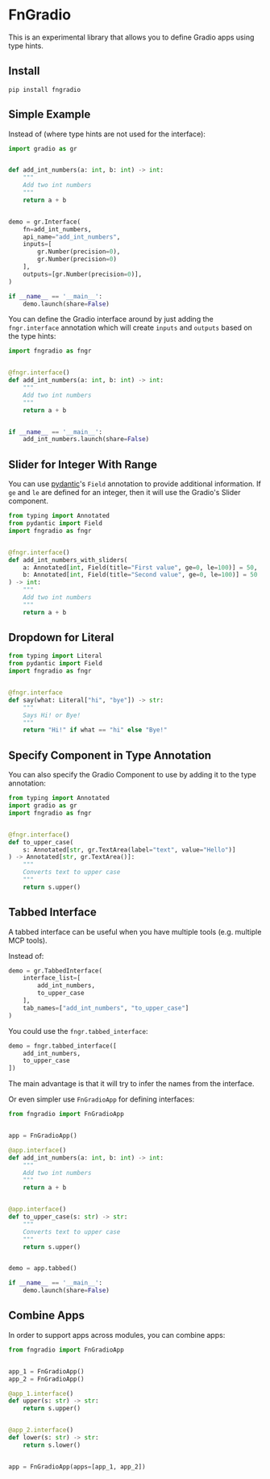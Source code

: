# FnGradio

This is an experimental library that allows you to define Gradio apps using type hints.

## Install

```
pip install fngradio
```

## Simple Example

Instead of (where type hints are not used for the interface):

```python
import gradio as gr


def add_int_numbers(a: int, b: int) -> int:
    """
    Add two int numbers
    """
    return a + b


demo = gr.Interface(
    fn=add_int_numbers,
    api_name="add_int_numbers",
    inputs=[
        gr.Number(precision=0),
        gr.Number(precision=0)
    ],
    outputs=[gr.Number(precision=0)],
)

if __name__ == '__main__':
    demo.launch(share=False)
```

You can define the Gradio interface around by just adding the `fngr.interface` annotation which will create `inputs` and `outputs` based on the type hints:

```python
import fngradio as fngr


@fngr.interface()
def add_int_numbers(a: int, b: int) -> int:
    """
    Add two int numbers
    """
    return a + b


if __name__ == '__main__':
    add_int_numbers.launch(share=False)
```

## Slider for Integer With Range

You can use [pydantic](https://github.com/pydantic/pydantic)'s `Field` annotation to provide additional information. If `ge` and `le` are defined for an integer, then it will use the Gradio's Slider component.

```python
from typing import Annotated
from pydantic import Field
import fngradio as fngr


@fngr.interface()
def add_int_numbers_with_sliders(
    a: Annotated[int, Field(title="First value", ge=0, le=100)] = 50,
    b: Annotated[int, Field(title="Second value", ge=0, le=100)] = 50
) -> int:
    """
    Add two int numbers
    """
    return a + b
```

## Dropdown for Literal

```python
from typing import Literal
from pydantic import Field
import fngradio as fngr


@fngr.interface
def say(what: Literal["hi", "bye"]) -> str:
    """
    Says Hi! or Bye!
    """
    return "Hi!" if what == "hi" else "Bye!"
```

## Specify Component in Type Annotation

You can also specify the Gradio Component to use by adding it to the type annotation:

```python
from typing import Annotated
import gradio as gr
import fngradio as fngr


@fngr.interface()
def to_upper_case(
    s: Annotated[str, gr.TextArea(label="text", value="Hello")]
) -> Annotated[str, gr.TextArea()]:
    """
    Converts text to upper case
    """
    return s.upper()
```

## Tabbed Interface

A tabbed interface can be useful when you have multiple tools (e.g. multiple MCP tools).

Instead of:

```python
demo = gr.TabbedInterface(
    interface_list=[
        add_int_numbers,
        to_upper_case
    ],
    tab_names=["add_int_numbers", "to_upper_case"]
)
```

You could use the `fngr.tabbed_interface`:

```python
demo = fngr.tabbed_interface([
    add_int_numbers,
    to_upper_case
])
```

The main advantage is that it will try to infer the names from the interface.

Or even simpler use `FnGradioApp` for defining interfaces:

```python
from fngradio import FnGradioApp


app = FnGradioApp()

@app.interface()
def add_int_numbers(a: int, b: int) -> int:
    """
    Add two int numbers
    """
    return a + b


@app.interface()
def to_upper_case(s: str) -> str:
    """
    Converts text to upper case
    """
    return s.upper()


demo = app.tabbed()

if __name__ == '__main__':
    demo.launch(share=False)
```

## Combine Apps

In order to support apps across modules, you can combine apps:

```python
from fngradio import FnGradioApp


app_1 = FnGradioApp()
app_2 = FnGradioApp()

@app_1.interface()
def upper(s: str) -> str:
    return s.upper()


@app_2.interface()
def lower(s: str) -> str:
    return s.lower()


app = FnGradioApp(apps=[app_1, app_2])
```
